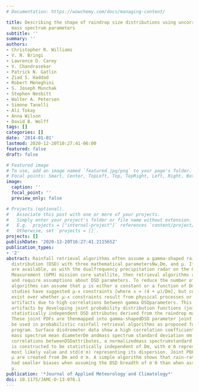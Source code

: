 ```yaml
---
# Documentation: https://wowchemy.com/docs/managing-content/

title: Describing the shape of raindrop size distributions using uncorrelated raindrop
  mass spectrum parameters
subtitle: ''
summary: ''
authors:
- Christopher R. Williams
- V. N. Bringi
- Lawrence D. Carey
- V. Chandrasekar
- Patrick N. Gatlin
- Ziad S. Haddad
- Robert Meneghini
- S. Joseph Munchak
- Stephen Nesbitt
- Walter A. Petersen
- Simone Tanelli
- Ali Tokay
- Anna Wilson
- David B. Wolff
tags: []
categories: []
date: '2014-01-01'
lastmod: 2020-12-20T10:27:41-06:00
featured: false
draft: false

# Featured image
# To use, add an image named `featured.jpg/png` to your page's folder.
# Focal points: Smart, Center, TopLeft, Top, TopRight, Left, Right, BottomLeft, Bottom, BottomRight.
image:
  caption: ''
  focal_point: ''
  preview_only: false

# Projects (optional).
#   Associate this post with one or more of your projects.
#   Simply enter your project's folder or file name without extension.
#   E.g. `projects = ["internal-project"]` references `content/project/deep-learning/index.md`.
#   Otherwise, set `projects = []`.
projects: []
publishDate: '2020-12-20T16:27:41.211565Z'
publication_types:
- '2'
abstract: Rainfall retrieval algorithms often assume a gamma-shaped raindrop size
  distribution (DSD) with three mathematical parametersNw,Dm, and μ. If only two independentmeasurements
  are available, as with the dualfrequency precipitation radar on the Global Precipitation
  Measurement (GPM) mission core satellite, then retrieval algorithms are underconstrained
  and require assumptions about DSD parameters. To reduce the number of free parameters,
  algorithms can assume that μ is either a constant or a function of Dm. Previous
  studies have suggested μ-∧ constraints [where ∧ = (4 + μ)/Dm], but controversies
  exist over whether μ-∧ constraints result from physical processes or mathematical
  artifacts due to high correlations between gamma DSDparameters. This study avoidsmathematical
  artifacts by developing joint probability distribution functions (joint PDFs) of
  statistically independent DSD attributes derived from the raindrop mass spectrum.
  These joint PDFs are thenmapped into gamma-shapedDSD parameter joint PDFs that can
  be used in probabilistic rainfall retrieval algorithms as proposed for the GPM satellite
  program. Surface disdrometer data show a high correlation coefficient between the
  mass spectrum mean diameterDm andmass spectrum standard deviation σm. To remove
  correlations betweenDSDattributes, a normalizedmass spectrumstandard deviation σ′m
  is constructed to be statistically independent of Dm, with σ′m̄ representing the
  most likely value and std(σ′m) representing its dispersion. Joint PDFs of Dm and
  μ are created from Dm and σ′m. A simple algorithm shows that rain-rate estimates
  had smaller biases when assuming the DSD breadth of σ′m̄ than when assuming a constant
  μ.
publication: '*Journal of Applied Meteorology and Climatology*'
doi: 10.1175/JAMC-D-13-076.1
---
```

